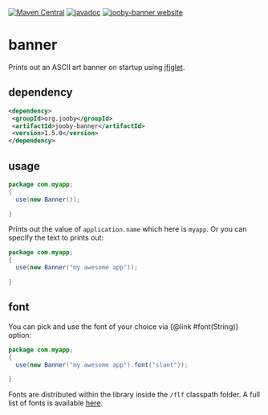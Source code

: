 [![Maven Central](https://maven-badges.herokuapp.com/maven-central/org.jooby/jooby-banner/badge.svg)](https://maven-badges.herokuapp.com/maven-central/org.jooby/jooby-banner)
[![javadoc](https://javadoc.io/badge/org.jooby/jooby-banner.svg)](https://javadoc.io/doc/org.jooby/jooby-banner/1.5.0)
[![jooby-banner website](https://img.shields.io/badge/jooby-banner-brightgreen.svg)](http://jooby.org/doc/banner)
# banner

Prints out an ASCII art banner on startup using <a href="https://github.com/lalyos/jfiglet">jfiglet</a>.

## dependency

```xml
<dependency>
 <groupId>org.jooby</groupId>
 <artifactId>jooby-banner</artifactId>
 <version>1.5.0</version>
</dependency>
```

## usage

```java
package com.myapp;
{
  use(new Banner());

}
```

Prints out the value of ```application.name``` which here is ```myapp```. Or you can specify the text to prints out:

```java
package com.myapp;
{
  use(new Banner("my awesome app"));

}
```

## font

You can pick and use the font of your choice via {@link #font(String)} option:

```java
package com.myapp;
{
  use(new Banner("my awesome app").font("slant"));

}
```

Fonts are distributed within the library inside the ```/flf``` classpath folder. A full list of fonts is available <a href="http://patorjk.com/software/taag">here</a>.
